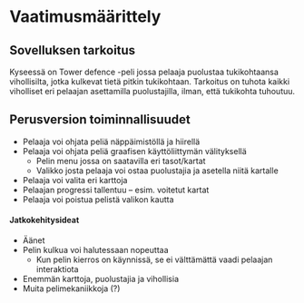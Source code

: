# Vaatimusmäärittely
## Sovelluksen tarkoitus
Kyseessä on Tower defence -peli jossa pelaaja puolustaa tukikohtaansa vihollisilta, jotka kulkevat 
tietä pitkin tukikohtaan. Tarkoitus on tuhota kaikki viholliset eri pelaajan asettamilla puolustajilla, ilman, 
että tukikohta tuhoutuu.


## Perusversion toiminnallisuudet

- Pelaaja voi ohjata peliä näppäimistöllä ja hiirellä
- Pelaaja voi ohjata peliä graafisen käyttöliittymän välityksellä
  - Pelin menu jossa on saatavilla eri tasot/kartat
  - Valikko josta pelaaja voi ostaa puolustajia ja asetella niitä kartalle
- Pelaaja voi valita eri karttoja
- Pelaajan progressi tallentuu – esim. voitetut kartat
- Pelaaja voi poistua pelistä valikon kautta

#### Jatkokehitysideat

- Äänet
- Pelin kulkua voi halutessaan nopeuttaa
  - Kun pelin kierros on käynnissä, se ei välttämättä vaadi pelaajan interaktiota
- Enemmän karttoja, puolustajia ja vihollisia
- Muita pelimekaniikkoja (?)
